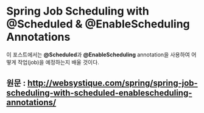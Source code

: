 Spring Job Scheduling with @Scheduled & @EnableScheduling Annotations
=====================================================================
이 포스트에서는 **@Scheduled**과 **@EnableScheduling** annotation을 사용하여 어떻게 작업(job)을 예정하는지 배울 것이다.

원문 : http://websystique.com/spring/spring-job-scheduling-with-scheduled-enablescheduling-annotations/
-------------------------------------------------------------------------------------------------------